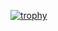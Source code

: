 [![trophy](https://github-profile-trophy.vercel.app/?username=mxstoto6&theme=onedark)](https://github.com/ryo-ma/github-profile-trophy)
